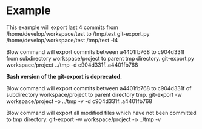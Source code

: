 # Example

This example will export last 4 commits from /home/develop/workspace/test to /tmp/test
    git-export.py /home/develop/workspace/test /tmp/test -l4

Blow command will export commits between a4401fb768 to c904d331f from subdirectory workspace/project to parent tmp directory.
    git-export.py workspace/project ../tmp -d c904d331f..a4401fb768

**Bash version of the git-export is deprecated.**

Blow command will export commits between a4401fb768 to c904d331f of subdirectory workspace/project to parent directory tmp.
    git-export -w workspace/project -o ../tmp -v -d c904d331f..a4401fb768

Blow command will export all modified files which have not been committed to tmp directory.
    git-export -w workspace/project -o ../tmp -v
